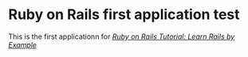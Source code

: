 # Ruby on Rails first application test

This is the first applicationn for [*Ruby on Rails Tutorial: Learn Rails by Example*](http://www.google.com/)

